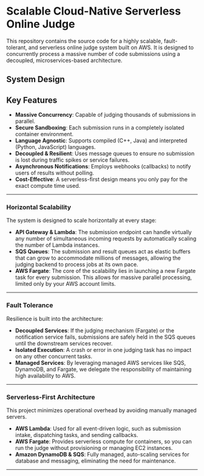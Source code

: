 # Scalable Cloud-Native Serverless Online Judge

This repository contains the source code for a highly scalable, fault-tolerant, and serverless online judge system built on AWS. It is designed to concurrently process a massive number of code submissions using a decoupled, microservices-based architecture.

## System Design

## Key Features

  * **Massive Concurrency**: Capable of judging thousands of submissions in parallel.
  * **Secure Sandboxing**: Each submission runs in a completely isolated container environment.
  * **Language Agnostic**: Supports compiled (C++, Java) and interpreted (Python, JavaScript) languages.
  * **Decoupled & Resilient**: Uses message queues to ensure no submission is lost during traffic spikes or service failures.
  * **Asynchronous Notifications**: Employs webhooks (callbacks) to notify users of results without polling.
  * **Cost-Effective**: A serverless-first design means you only pay for the exact compute time used.
-----

### Horizontal Scalability

The system is designed to scale horizontally at every stage:

  * **API Gateway & Lambda**: The submission endpoint can handle virtually any number of simultaneous incoming requests by automatically scaling the number of Lambda instances.
  * **SQS Queues**: The submission and result queues act as elastic buffers that can grow to accommodate millions of messages, allowing the judging backend to process jobs at its own pace.
  * **AWS Fargate**: The core of the scalability lies in launching a new Fargate task for every submission. This allows for massive parallel processing, limited only by your AWS account limits.

-----

### Fault Tolerance

Resilience is built into the architecture:

  * **Decoupled Services**: If the judging mechanism (Fargate) or the notification service fails, submissions are safely held in the SQS queues until the downstream services recover.
  * **Isolated Execution**: A crash or error in one judging task has no impact on any other concurrent tasks.
  * **Managed Services**: By leveraging managed AWS services like SQS, DynamoDB, and Fargate, we delegate the responsibility of maintaining high availability to AWS.

-----

### Serverless-First Architecture

This project minimizes operational overhead by avoiding manually managed servers.

  * **AWS Lambda**: Used for all event-driven logic, such as submission intake, dispatching tasks, and sending callbacks.
  * **AWS Fargate**: Provides serverless compute for containers, so you can run the judge without provisioning or managing EC2 instances.
  * **Amazon DynamoDB & SQS**: Fully managed, auto-scaling services for database and messaging, eliminating the need for maintenance.

-----
